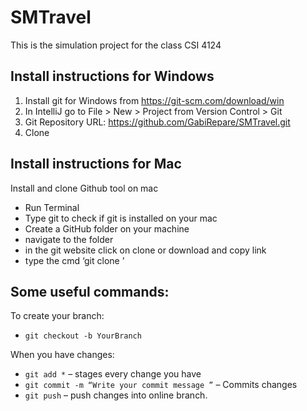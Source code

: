 # SMTravel
This is the simulation project for the class CSI 4124

## Install instructions for Windows
1.	Install git for Windows from https://git-scm.com/download/win
2.	In IntelliJ go to File > New > Project from Version Control > Git
3.	Git Repository URL: https://github.com/GabiRepare/SMTravel.git
4.	Clone

## Install instructions for Mac
Install and clone Github tool on mac
- Run Terminal 
- Type git to check if git is installed on your mac 
- Create a GitHub folder on your machine 
- navigate to the folder 
- in the git website click on clone or download and copy link 
- type the cmd ‘git clone <link>’

## Some useful commands:
To create your branch:

- `git checkout -b YourBranch`

When you have changes:

- `git add *` – stages every change you have
- `git commit -m “Write your commit message ”` – Commits changes
- `git push` – push changes into online branch.
